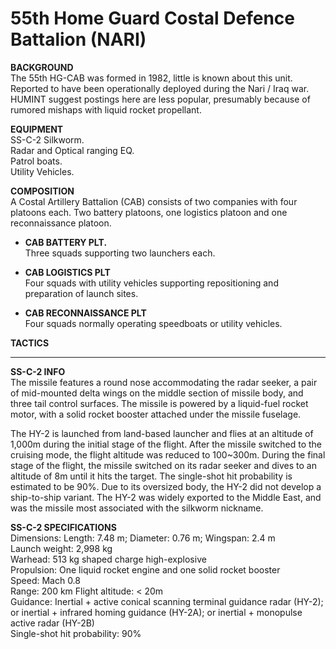 # 55th Home Guard Costal Defence Battalion (NARI)

**BACKGROUND**  
The 55th HG-CAB was formed in 1982, little is known about this unit. Reported to have been operationally deployed during the Nari / Iraq war. HUMINT suggest postings here are less popular, presumably because of rumored mishaps with liquid rocket propellant.


**EQUIPMENT**  
SS-C-2 Silkworm.  
Radar and Optical ranging EQ.  
Patrol boats.  
Utility Vehicles.  

**COMPOSITION**  
A Costal Artillery Battalion (CAB) consists of two companies with four platoons each. Two battery platoons, one logistics platoon and one reconnaissance platoon.


* **CAB BATTERY PLT.**  
Three squads supporting two launchers each.

* **CAB LOGISTICS PLT**  
Four squads with utility vehicles supporting repositioning and preparation of launch sites.

* **CAB RECONNAISSANCE PLT**  
Four squads normally operating speedboats or utility vehicles. 

 
**TACTICS**  


---

**SS-C-2 INFO**  
The missile features a round nose accommodating the radar seeker, a pair of mid-mounted delta wings on the middle section of missile body, and three tail control surfaces. The missile is powered by a liquid-fuel rocket motor, with a solid rocket booster attached under the missile fuselage.  
  
The HY-2 is launched from land-based launcher and flies at an altitude of 1,000m during the initial stage of the flight. After the missile switched to the cruising mode, the flight altitude was reduced to 100~300m. During the final stage of the flight, the missile switched on its radar seeker and dives to an altitude of 8m until it hits the target. The single-shot hit probability is estimated to be 90%. Due to its oversized body, the HY-2 did not develop a ship-to-ship variant. The HY-2 was widely exported to the Middle East, and was the missile most associated with the silkworm nickname. 


**SS-C-2 SPECIFICATIONS**  
Dimensions: Length: 7.48 m; Diameter: 0.76 m; Wingspan: 2.4 m  
Launch weight: 2,998 kg  
Warhead: 513 kg shaped charge high-explosive  
Propulsion: One liquid rocket engine and one solid rocket booster  
Speed: Mach 0.8  
Range: 200 km
Flight altitude: < 20m  
Guidance: Inertial + active conical scanning terminal guidance radar (HY-2); or inertial + infrared homing guidance (HY-2A); or inertial + monopulse active radar (HY-2B)  
Single-shot hit probability: 90%  